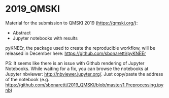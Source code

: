 # 2019_QMSKI
Material for the submission to QMSKI 2019 (https://qmski.org/):

- Abstract
- Jupyter notebooks with results

pyKNEEr, the package used to create the reproducible workflow, will be released in December here: https://github.com/sbonaretti/pyKNEEr

PS: It seems like there is an issue with Github rendering of Jupyter Notebooks. While waiting for a fix, you can browse the notebooks at Jupyter nbviewer: http://nbviewer.jupyter.org/. Just copy/paste the address of the notebook (e.g. https://github.com/sbonaretti/2019_QMSKI/blob/master/1.Preprocessing.ipynb)
